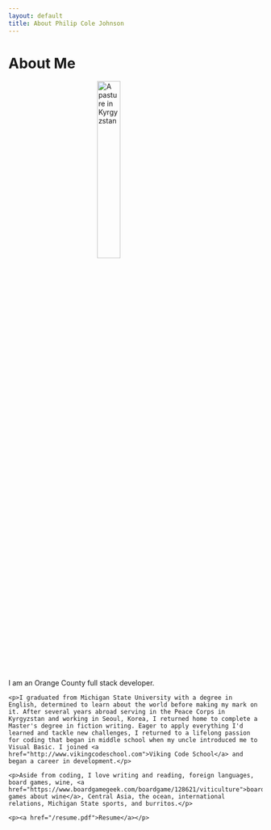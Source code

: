 ```yaml
---
layout: default
title: About Philip Cole Johnson
---
```


<div class="post">
  <h1 class="pageTitle">About Me</h1>
  <img src="{{ '/assets/img/profile.jpg' | prepend: site.baseurl }}" alt="A pasture in Kyrgyzstan" width="30%" style="margin-left: 35%">
    <p>I am an Orange County full stack developer.</p>

    <p>I graduated from Michigan State University with a degree in English, determined to learn about the world before making my mark on it. After several years abroad serving in the Peace Corps in Kyrgyzstan and working in Seoul, Korea, I returned home to complete a Master's degree in fiction writing. Eager to apply everything I'd learned and tackle new challenges, I returned to a lifelong passion for coding that began in middle school when my uncle introduced me to Visual Basic. I joined <a href="http://www.vikingcodeschool.com">Viking Code School</a> and began a career in development.</p>

    <p>Aside from coding, I love writing and reading, foreign languages, board games, wine, <a href="https://www.boardgamegeek.com/boardgame/128621/viticulture">board games about wine</a>, Central Asia, the ocean, international relations, Michigan State sports, and burritos.</p>

    <p><a href="/resume.pdf">Resume</a></p>
</div>